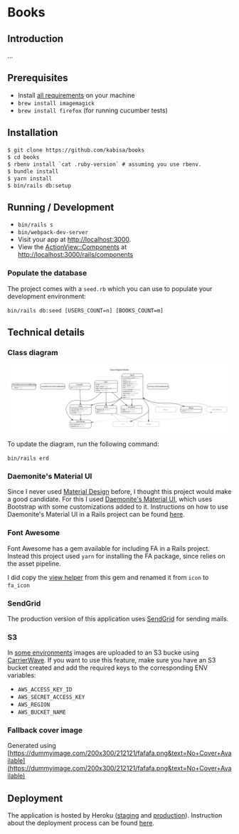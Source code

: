# Books

## Introduction

...

## Prerequisites

- Install [all requirements](https://gorails.com/setup/osx/10.15-catalina) on your machine
- `brew install imagemagick`
- `brew install firefox` (for running cucumber tests)

## Installation

```
$ git clone https://github.com/kabisa/books
$ cd books
$ rbenv install `cat .ruby-version` # assuming you use rbenv.
$ bundle install
$ yarn install
$ bin/rails db:setup
```

## Running / Development

- `bin/rails s`
- `bin/webpack-dev-server`
- Visit your app at [http://localhost:3000](http://localhost:3000).
- View the [ActionView::Components](https://github.com/github/actionview-component) at [http://localhost:3000/rails/components](http://localhost:3000/rails/components)

### Populate the database

The project comes with a `seed.rb` which you can use to populate your development environment:

`bin/rails db:seed [USERS_COUNT=n] [BOOKS_COUNT=m]`

## Technical details

### Class diagram

![erd.svg](docs/erd.svg)

To update the diagram, run the following command:

`bin/rails erd`

### Daemonite's Material UI

Since I never used [Material Design](https://material.io/) before, I thought this project would make a good candidate. For this I used [Daemonite's Material UI](http://daemonite.github.io/material/), which uses Bootstrap with some customizations added to it. Instructions on how to use Daemonite's Material UI in a Rails project can be found [here](https://gist.github.com/bazzel/0226bf815c9018388ae2e7e3bc438c57).

### Font Awesome

Font Awesome has a gem available for including FA in a Rails project. Instead this project used `yarn` for installing the FA package, since relies on the asset pipeline.

I did copy the [view helper](https://github.com/FortAwesome/font-awesome-sass#rails-helper-usage) from this gem and renamed it from `icon` to `fa_icon`

### SendGrid

The production version of this application uses [SendGrid](http://sendgrid.com) for sending mails.

### S3

In [some environments](config/initializers/carrierwave.rb) images are uploaded to an S3 bucke using [CarrierWave](https://github.com/carrierwaveuploader/carrierwave). If you want to use this feature, make sure you have an S3 bucket created and add the required keys to the corresponding ENV variables:

- `AWS_ACCESS_KEY_ID`
- `AWS_SECRET_ACCESS_KEY`
- `AWS_REGION`
- `AWS_BUCKET_NAME`

### Fallback cover image

Generated using [https://dummyimage.com/200x300/212121/fafafa.png&text=No+Cover+Available](https://dummyimage.com/200x300/212121/fafafa.png&text=No+Cover+Available)

## Deployment

The application is hosted by Heroku ([staging](https://thawing-badlands-71406.herokuapp.com) and [production](https://books.kabisa.nl)). Instruction about the deployment process can be found [here](https://devcenter.heroku.com/articles/getting-started-with-rails5).
